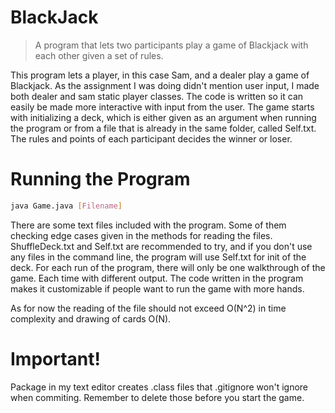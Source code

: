# BlackJack
> A program that lets two participants play a game of Blackjack with each other
given a set of rules.

This program lets a player, in this case Sam, and a dealer play a game of Blackjack.
As the assignment I was doing didn't mention user input, I made both dealer and sam static player classes. The code is written so it can easily be made more interactive with input from the user.
The game starts with initializing a deck, which is either given as an argument when running the program or from a file that is already in the same folder, called Self.txt.
The rules and points of each participant decides the winner or loser.


# Running the Program
```sh
java Game.java [Filename]
```
There are some text files included with the program. Some of them checking edge cases given in the methods for reading the files. ShuffleDeck.txt and Self.txt are recommended to try, and if you don't use any files in the command line, the program will use Self.txt for init of the deck. For each run of the program, there will only be one walkthrough of the game. Each time with different output. The code written in the program makes it customizable if people want to run the game with more hands.

As for now the reading of the file should not exceed O(N^2) in time complexity and drawing of cards O(N).

# Important!
Package in my text editor creates .class files that .gitignore won't ignore when commiting.
Remember to delete those before you start the game. 
